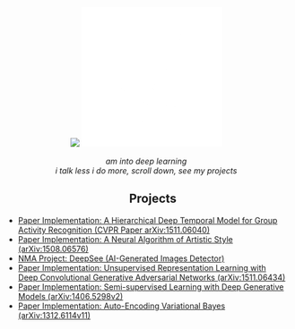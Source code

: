 <p align="center">
<img src="http://github-profile-summary-cards.vercel.app/api/cards/profile-details?username=mistaluai&theme=github_dark" />
  <img src="./240815616-7b282ec6-fcc3-4600-90a7-2c3140549f58.gif" width="250">
</p>

<p align="center">
  <em>am into deep learning</em>
</br>
  <em>i talk less i do more, scroll down, see my projects</em>
</p>

<ul>
 <h2 align="center">Projects</h2>
  
  <li><a href="https://github.com/mistaluai/HierarchicalLSTMGroupRec">
    Paper Implementation: A Hierarchical Deep Temporal Model for Group Activity Recognition (CVPR Paper arXiv:1511.06040)
  </a></li>
  
  <li><a href="https://github.com/mistaluai/StyleTransfer">
    Paper Implementation: A Neural Algorithm of Artistic Style (arXiv:1508.06576)
  </a></li>
  
  <li><a href="https://github.com/mistaluai/DeepSee">
    NMA Project: DeepSee (AI-Generated Images Detector)
  </a></li>

  <li><a href="https://github.com/mistaluai/GANsImplementation/tree/master/DCGAN">
    Paper Implementation: Unsupervised Representation Learning with Deep Convolutional Generative Adversarial Networks (arXiv:1511.06434)
  </a></li>

  <li><a href="https://github.com/mistaluai/AutoencodersImplementation/tree/master/ConditionalVariationalAutoencoders">
    Paper Implementation: Semi-supervised Learning with Deep Generative Models (arXiv:1406.5298v2)
  </a></li>

  <li><a href="https://github.com/mistaluai/AutoencodersImplementation/tree/master/VariationalAutoencoder">
    Paper Implementation: Auto-Encoding Variational Bayes (arXiv:1312.6114v11)
  </a></li>
</ul>
